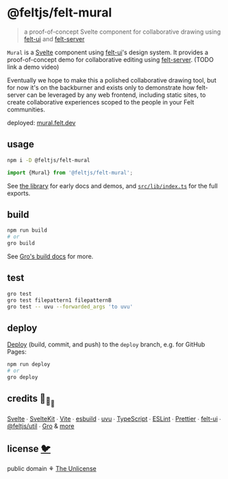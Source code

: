# @feltjs/felt-mural

> a proof-of-concept Svelte component for collaborative drawing using
> [felt-ui](https://github.com/feltjs/felt-ui) and
> [felt-server](https://github.com/feltjs/felt-server)

`Mural` is a [Svelte](https://svelte.dev/) component using
[felt-ui](https://github.com/feltjs/felt-ui)'s design system.
It provides a proof-of-concept demo for collaborative editing using
[felt-server](https://github.com/feltjs/felt-server). (TODO link a demo video)

Eventually we hope to make this a polished collaborative drawing tool,
but for now it's on the backburner and exists only to demonstrate
how felt-server can be leveraged by any web frontend, including static sites,
to create collaborative experiences scoped to the people in your Felt communities.

deployed: [mural.felt.dev](https://mural.felt.dev/)

## usage

```bash
npm i -D @feltjs/felt-mural
```

```ts
import {Mural} from '@feltjs/felt-mural';
```

See [the library](https://mural.felt.dev/library) for early docs and demos,
and [`src/lib/index.ts`](src/lib/index.ts) for the full exports.

## build

```bash
npm run build
# or
gro build
```

See [Gro's build docs](https://github.com/feltjs/gro/blob/main/src/docs/build.md) for more.

## test

```bash
gro test
gro test filepattern1 filepatternB
gro test -- uvu --forwarded_args 'to uvu'
```

## deploy

[Deploy](https://github.com/feltjs/gro/blob/main/src/docs/deploy.md)
(build, commit, and push) to the `deploy` branch, e.g. for GitHub Pages:

```bash
npm run deploy
# or
gro deploy
```

## credits 🐢<sub>🐢</sub><sub><sub>🐢</sub></sub>

[Svelte](https://github.com/sveltejs/svelte) ∙
[SvelteKit](https://github.com/sveltejs/kit) ∙
[Vite](https://github.com/vitejs/vite) ∙
[esbuild](https://github.com/evanw/esbuild) ∙
[uvu](https://github.com/lukeed/uvu) ∙
[TypeScript](https://github.com/microsoft/TypeScript) ∙
[ESLint](https://github.com/eslint/eslint) ∙
[Prettier](https://github.com/prettier/prettier) ∙
[felt-ui](https://github.com/feltjs/felt-ui) ∙
[@feltjs/util](https://github.com/feltjs/util) ∙
[Gro](https://github.com/feltjs/gro)
& [more](package.json)

## license [🐦](https://wikipedia.org/wiki/Free_and_open-source_software)

public domain ⚘ [The Unlicense](license)
